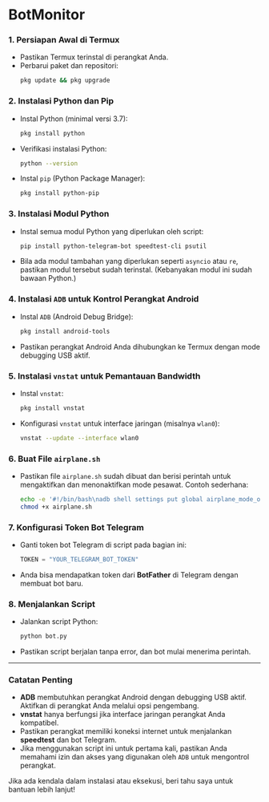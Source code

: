 # BotMonitor

### 1. **Persiapan Awal di Termux**
   - Pastikan Termux terinstal di perangkat Anda.
   - Perbarui paket dan repositori:
     ```bash
     pkg update && pkg upgrade
     ```

### 2. **Instalasi Python dan Pip**
   - Instal Python (minimal versi 3.7):
     ```bash
     pkg install python
     ```
   - Verifikasi instalasi Python:
     ```bash
     python --version
     ```
   - Instal `pip` (Python Package Manager):
     ```bash
     pkg install python-pip
     ```

### 3. **Instalasi Modul Python**
   - Instal semua modul Python yang diperlukan oleh script:
     ```bash
     pip install python-telegram-bot speedtest-cli psutil
     ```
   - Bila ada modul tambahan yang diperlukan seperti `asyncio` atau `re`, pastikan modul tersebut sudah terinstal. (Kebanyakan modul ini sudah bawaan Python.)

### 4. **Instalasi `ADB` untuk Kontrol Perangkat Android**
   - Instal `ADB` (Android Debug Bridge):
     ```bash
     pkg install android-tools
     ```
   - Pastikan perangkat Android Anda dihubungkan ke Termux dengan mode debugging USB aktif.

### 5. **Instalasi `vnstat` untuk Pemantauan Bandwidth**
   - Instal `vnstat`:
     ```bash
     pkg install vnstat
     ```
   - Konfigurasi `vnstat` untuk interface jaringan (misalnya `wlan0`):
     ```bash
     vnstat --update --interface wlan0
     ```

### 6. **Buat File `airplane.sh`**
   - Pastikan file `airplane.sh` sudah dibuat dan berisi perintah untuk mengaktifkan dan menonaktifkan mode pesawat. Contoh sederhana:
     ```bash
     echo -e '#!/bin/bash\nadb shell settings put global airplane_mode_on 1\nsleep 2\nadb shell settings put global airplane_mode_on 0' > airplane.sh
     chmod +x airplane.sh
     ```

### 7. **Konfigurasi Token Bot Telegram**
   - Ganti token bot Telegram di script pada bagian ini:
     ```python
     TOKEN = "YOUR_TELEGRAM_BOT_TOKEN"
     ```
   - Anda bisa mendapatkan token dari **BotFather** di Telegram dengan membuat bot baru.

### 8. **Menjalankan Script**
   - Jalankan script Python:
     ```bash
     python bot.py
     ```
   - Pastikan script berjalan tanpa error, dan bot mulai menerima perintah.

---

### **Catatan Penting**
- **ADB** membutuhkan perangkat Android dengan debugging USB aktif. Aktifkan di perangkat Anda melalui opsi pengembang.
- **vnstat** hanya berfungsi jika interface jaringan perangkat Anda kompatibel.
- Pastikan perangkat memiliki koneksi internet untuk menjalankan **speedtest** dan bot Telegram.
- Jika menggunakan script ini untuk pertama kali, pastikan Anda memahami izin dan akses yang digunakan oleh `ADB` untuk mengontrol perangkat.

Jika ada kendala dalam instalasi atau eksekusi, beri tahu saya untuk bantuan lebih lanjut!
